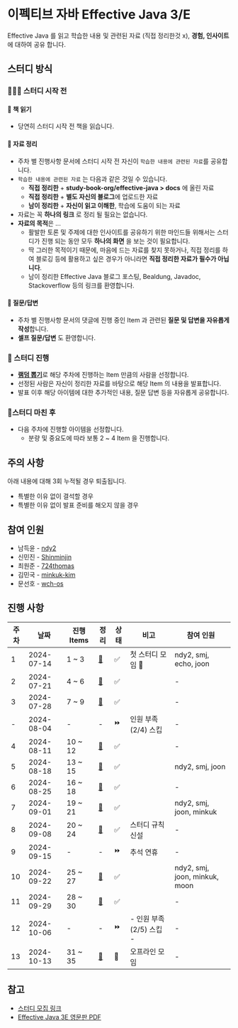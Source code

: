 # 이펙티브 자바 Effective Java 3/E

Effective Java 를 읽고 학습한 내용 및 관련된 자료 (직접 정리한것 x), **경험, 인사이트**에 대하여 공유 합니다.

## 스터디 방식

### 👩🏻‍💻 스터디 시작 전

#### 📖 책 읽기

- 당연히 스터디 시작 전 책을 읽습니다.

#### 🔗 자료 정리

- 주차 별 진행사항 문서에 스터디 시작 전 자신이 `학습한 내용에 관련된 자료`를 공유합니다.
- `학습한 내용에 관련된 자료` 는 다음과 같은 것일 수 있습니다.
	- **직접 정리한** +  **study-book-org/effective-java > docs** 에 올린 자료
	- **직접 정리한** + **별도 자신의 블로그**에 업로드한 자료
	- **남이 정리한** + **자신이 읽고 이해한**, 학습에 도움이 되는 자료
- 자료는 꼭 **하나의 링크** 로 정리 될 필요는 없습니다.
- **자료의 목적**은 ...
	- 활발한 토론 및 주제에 대한 인사이트를 공유하기 위한 마인드들 위해서는 스터디가 진행 되는 동안 모두 **하나의 화면** 을 보는 것이 필요합니다.
	- 딱 그러한 목적이기 때문에, 마음에 드는 자료를 찾지 못하거나, 직접 정리를 하여 블로깅 등에 활용하고 싶은 경우가 아니라면 **직접 정리한 자료가 필수가 아닙니다**.
	- 남이 정리한 Effective Java 블로그 포스팅, Bealdung, Javadoc, Stackoverflow 등의 링크를 환영합니다.

#### 🤔 질문/답변

- 주차 별 진행사항 문서의 댓글에 진행 중인 Item 과 관련된 **질문 및 답변을 자유롭게 작성**합니다.
- **셀프 질문/답변** 도 환영합니다.

### 📢 스터디 진행

- [**램덤 뽑기**](https://lazygyu.github.io/roulette/)로 해당 주차에 진행하는 Item 만큼의 사람을 선정합니다.
- 선정된 사람은 자신이 정리한 자료를 바탕으로 해당 Item 의 내용을 발표합니다.
- 발표 이후 해당 아이템에 대한 추가적인 내용, 질문 답변 등을 자유롭게 공유합니다.

### 📝스터디 마친 후

- 다음 주차에 진행할 아이템을 선정합니다.
	- 분량 및 중요도에 따라 보통 2 ~ 4 Item 을 진행합니다.

## 주의 사항

아래 내용에 대해 3회 누적될 경우 퇴출됩니다.

- 특별한 이유 없이 결석할 경우
- 특별한 이유 없이 발표 준비를 해오지 않을 경우

## 참여 인원

- 남득윤 - [ndy2](https://github.com/ndy2/) 
- 신민진 - [Shinminjin](https://github.com/Shinminjin)
- 최원준 - [724thomas](https://github.com/724thomas)
- 김민국 - [minkuk-kim](https://github.com/minkuk-kim)
- 문선호 - [wch-os](https://github.com/wch-os) 

## 진행 사항

| 주차  | 날짜         | 진행 Items | 정리                       | 상태  | 비고                 | 참여 인원                         |
| --- | ---------- | -------- | ------------------------ | --- | ------------------ | ----------------------------- |
| 1   | 2024-07-14 | 1 ~ 3    | [📄](progress/week01.md) | ✅   | 첫 스터디 모임 🎉        | ndy2, smj, echo, joon         |
| 2   | 2024-07-21 | 4 ~ 6    | [📄](progress/week02.md) | ✅   |                    | -                             |
| 3   | 2024-07-28 | 7 ~ 9    | [📄](progress/week03.md) | ✅   |                    | -                             |
| -   | 2024-08-04 | -        | -                        | ⏩   | 인원 부족 (2/4) 스킵     | -                             |
| 4   | 2024-08-11 | 10 ~ 12  | [📄](progress/week04.md) | ✅   |                    | -                             |
| 5   | 2024-08-18 | 13 ~ 15  | [📄](progress/week05.md) | ✅   |                    | ndy2, smj, joon               |
| 6   | 2024-08-25 | 16 ~ 18  | [📄](progress/week06.md) | ✅   |                    | -                             |
| 7   | 2024-09-01 | 19 ~ 21  | [📄](progress/week07.md) | ✅   |                    | ndy2, smj, joon, minkuk       |
| 8   | 2024-09-08 | 20 ~ 24  | [📄](progress/week08.md) | ✅   | 스터디 규칙 신설          | -                             |
| 9   | 2024-09-15 | -        | -                        | ⏩   | 추석 연휴              | -                             |
| 10  | 2024-09-22 | 25 ~ 27  | [📄](progress/week10.md) | ✅   |                    | ndy2, smj, joon, minkuk, moon |
| 11  | 2024-09-29 | 28 ~ 30  | [📄](progress/week11.md) | ✅   |                    | -                             |
| 12  | 2024-10-06 | -        | -                        | ⏩   | - 인원 부족 (2/5) 스킵 - | -                             |
| 13  | 2024-10-13 | 31 ~ 35  | [📄](progress/week13.md) | 🔄  | 오프라인 모임            | -                             |

## 참고

- [스터디 모집 링크](https://www.inflearn.com/studies/1305486/이펙티브-자바-스터디-모집-item-1-item-38)
- [Effective Java 3E 영문판 PDF](https://kea.nu/files/textbooks/new/Effective%20Java%20%282017%2C%20Addison-Wesley%29.pdf)
